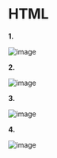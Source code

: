 # HTML

**1.**

![image](https://github.com/RivkyKlapholtz/HTML/assets/129298796/fb25b69f-5c56-40ca-85c5-b377bf039f10)

**2.**

![image](https://github.com/RivkyKlapholtz/HTML/assets/129298796/1daf70fe-2b21-448f-b295-eb5c6194b38d)

**3.**

![image](https://github.com/RivkyKlapholtz/HTML/assets/129298796/8a1c0b6d-2a01-48c4-860e-e25e6cbbc217)

**4.**

![image](https://github.com/RivkyKlapholtz/HTML/assets/129298796/e1034fb0-e1e4-4467-92fe-68fdfd4be089)

